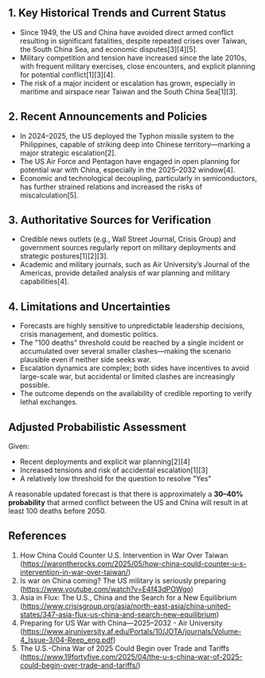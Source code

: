 ## 1. Key Historical Trends and Current Status

- Since 1949, the US and China have avoided direct armed conflict resulting in significant fatalities, despite repeated crises over Taiwan, the South China Sea, and economic disputes[3][4][5].
- Military competition and tension have increased since the late 2010s, with frequent military exercises, close encounters, and explicit planning for potential conflict[1][3][4].
- The risk of a major incident or escalation has grown, especially in maritime and airspace near Taiwan and the South China Sea[1][3].

## 2. Recent Announcements and Policies

- In 2024–2025, the US deployed the Typhon missile system to the Philippines, capable of striking deep into Chinese territory—marking a major strategic escalation[2].
- The US Air Force and Pentagon have engaged in open planning for potential war with China, especially in the 2025–2032 window[4].
- Economic and technological decoupling, particularly in semiconductors, has further strained relations and increased the risks of miscalculation[5].

## 3. Authoritative Sources for Verification

- Credible news outlets (e.g., Wall Street Journal, Crisis Group) and government sources regularly report on military deployments and strategic postures[1][2][3].
- Academic and military journals, such as Air University’s Journal of the Americas, provide detailed analysis of war planning and military capabilities[4].

## 4. Limitations and Uncertainties

- Forecasts are highly sensitive to unpredictable leadership decisions, crisis management, and domestic politics.
- The "100 deaths" threshold could be reached by a single incident or accumulated over several smaller clashes—making the scenario plausible even if neither side seeks war.
- Escalation dynamics are complex; both sides have incentives to avoid large-scale war, but accidental or limited clashes are increasingly possible.
- The outcome depends on the availability of credible reporting to verify lethal exchanges.

## Adjusted Probabilistic Assessment

Given:
- Recent deployments and explicit war planning[2][4]
- Increased tensions and risk of accidental escalation[1][3]
- A relatively low threshold for the question to resolve "Yes"

A reasonable updated forecast is that there is approximately a **30–40% probability** that armed conflict between the US and China will result in at least 100 deaths before 2050.

## References

1. How China Could Counter U.S. Intervention in War Over Taiwan (https://warontherocks.com/2025/05/how-china-could-counter-u-s-intervention-in-war-over-taiwan/)
2. Is war on China coming? The US military is seriously preparing (https://www.youtube.com/watch?v=E4f43dPOWgo)
3. Asia in Flux: The U.S., China and the Search for a New Equilibrium (https://www.crisisgroup.org/asia/north-east-asia/china-united-states/347-asia-flux-us-china-and-search-new-equilibrium)
4. Preparing for US War with China—2025–2032 - Air University (https://www.airuniversity.af.edu/Portals/10/JOTA/journals/Volume-4_Issue-3/04-Reep_eng.pdf)
5. The U.S.-China War of 2025 Could Begin over Trade and Tariffs (https://www.19fortyfive.com/2025/04/the-u-s-china-war-of-2025-could-begin-over-trade-and-tariffs/)